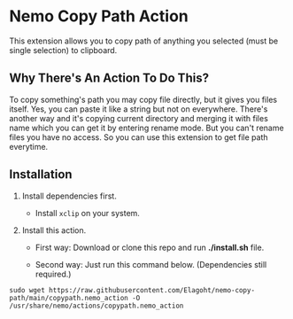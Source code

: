 # Nemo Copy Path Action

This extension allows you to copy path of anything you selected (must be single selection) to clipboard. 

## Why There's An Action To Do This?

To copy something's path you may copy file directly, but it gives you files itself.
Yes, you can paste it like a string but not on everywhere.
There's another way and it's copying current directory and merging it with files name which you can get it by entering rename mode.
But you can't rename files you have no access. So you can use this extension to get file path everytime. 

## Installation

1. Install dependencies first.

    * Install `xclip` on your system.

2. Install this action.
    * First way: Download or clone this repo and run **./install.sh** file.
    
    * Second way: Just run this command below. (Dependencies still required.)

```
sudo wget https://raw.githubusercontent.com/Elagoht/nemo-copy-path/main/copypath.nemo_action -O /usr/share/nemo/actions/copypath.nemo_action
```

